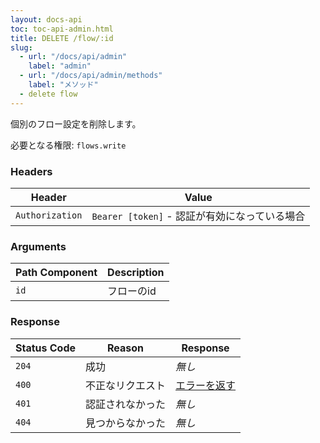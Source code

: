 ```yaml
---
layout: docs-api
toc: toc-api-admin.html
title: DELETE /flow/:id
slug:
  - url: "/docs/api/admin"
    label: "admin"
  - url: "/docs/api/admin/methods"
    label: "メソッド"
  - delete flow
---
```


個別のフロー設定を削除します。

必要となる権限: <code>flows.write</code>

### Headers

Header          | Value
----------------|-------
`Authorization` | `Bearer [token]` - 認証が有効になっている場合

### Arguments

Path Component | Description
---------------|------------
`id`           | フローのid

### Response

Status Code | Reason           | Response
------------|------------------|--------------
`204`       | 成功             | _無し_
`400`       | 不正なリクエスト | [エラーを返す](/docs/api/admin/errors)
`401`       | 認証されなかった | _無し_
`404`       | 見つからなかった | _無し_
